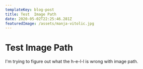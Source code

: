 ```yaml
---
templateKey: blog-post
title: Test  Image Path
date: 2020-05-02T22:25:46.281Z
featuredImage: /assets/manja-vitolic.jpg
---
```

# Test Image Path

I'm trying to figure out what the h-e-l-l is wrong with image path.